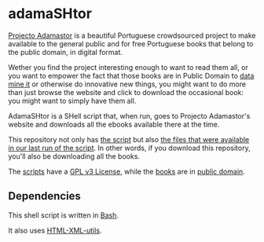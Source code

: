 adamaSHtor
==========

[Projecto Adamastor](http://projectoadamastor.org/) is a beautiful Portuguese
crowdsourced project to make available to the general public and for free
Portuguese books that belong to the public domain, in digital format.

Wether you find the project interesting enough to want to read them all, or you
want to empower the fact that those books are in Public Domain to [data mine
it](https://github.com/TMMV/GeoLiteraturas) or otherwise do innovative new
things, you might want to do more than just browse the website and click to
download the occasional book: you might want to simply have them all.

AdamaSHtor is a SHell script that, when run, goes to Projecto Adamastor's
website and downloads all the ebooks available there at the time.

This repository not only has [the script](adamaSHtor.sh) but also [the files that
were available in our last run of the script](books). In other words, if you
download this repository, you'll also be downloading all the books.

The [scripts](adamaSHtor.sh) have a [GPL v3 License](LICENSE), while the
[books](books) are in 
[public domain](https://en.wikipedia.org/wiki/Public_domain).

## Dependencies

This shell script is written in [Bash](https://www.gnu.org/software/bash/).

It also uses [HTML-XML-utils](https://www.w3.org/Tools/HTML-XML-utils/).
